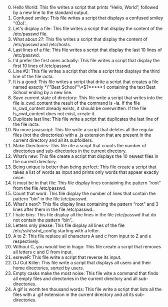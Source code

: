 0. Hello World: This file writes a script that prints “Hello, World”, followed by a new line to the standard output.
1. Confused smiley: This file writes a script that displays a confused smiley "(Ôo)'.
2. Let's display a file: This file writes a script that display the content of the /etc/passwd file.
3. What about 2?: This file writes a script that display the content of /etc/passwd and /etc/hosts.
4. Last lines of a file: This file writes a script that display the last 10 lines of /etc/passwd.
5. I'd prefer the first ones actually: This file writes a script that display the first 10 lines of /etc/passwd.
6. Line #2: This file writes a script that drite a script that displays the third line of the file iacta.
7. It is a good: This file writes a script that drite a script that creates a file named exactly \*\\'"Best School"\'\\*$\?\*\*\*\*\*:) containing the text Best School ending by a new line.
8. Save current state of directory: This file write a script that writes into the file ls_cwd_content the result of the command ls -la. If the file ls_cwd_content already exists, it should be overwritten. If the file ls_cwd_content does not exist, create it.
9. Duplicate last line: This file write a script that duplicates the last line of the file iacta.
10. No more javascript: This file write a script that deletes all the regular files (not the directories) with a .js extension that are present in the current directory and all its subfolders.
11. Make Directories: This file rite a script that counts the number of directories and sub-directories in the current directory.
12. What’s new: This file create a script that displays the 10 newest files in the current directory.
13. Being unique is better than being perfect: This file create a script that takes a list of words as input and prints only words that appear exactly once.
14. It must be in that file: This file display lines containing the pattern “root” from the file /etc/passwd.
15. Count that word: This file display the number of lines that contain the pattern “bin” in the file /etc/passwd.
16. What's next?: This file display lines containing the pattern “root” and 3 lines after them in the file /etc/passwd..
17. I hate bins: This file display all the lines in the file /etc/passwd that do not contain the pattern “bin”..
18. Letters only please: This file display all lines of the file /etc/ssh/sshd_config starting with a letter.
19. A to Z: This file replace all characters A and c from input to Z and e respectively.
20. Without C, you would live in hiago: This file create a script that removes all letters c and C from input.
21. esreveR: This file write a script that reverse its input.
22. DJ Cut Killer: This file write a script that displays all users and their home directories, sorted by users.
23. Empty casks make the most noise: This file wite a command that finds all empty files and directories in the current directory and all sub-directories.
24. A gif is worth ten thousand words: This file write a script that lists all the files with a .gif extension in the current directory and all its sub-directories.

